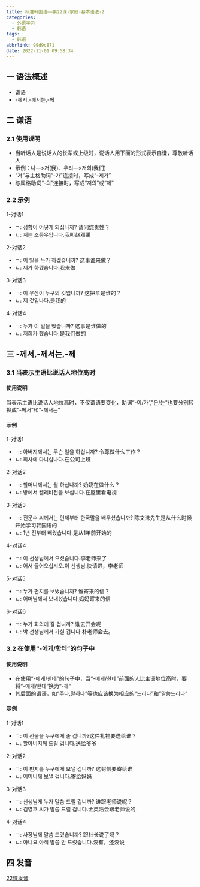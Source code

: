 ```yaml
---
title: 标准韩国语——第22课-家庭-基本语法-2
categories:
  - 外语学习
  - 韩语
tags:
  - 韩语
abbrlink: 99d9c871
date: 2022-11-01 09:58:34
---
```

## 一 语法概述

* 谦语
* -께서,-께서는,-께

<!--more-->

## 二  谦语

### 2.1 使用说明

* 当听话人是说话人的长辈或上级时，说话人用下面的形式表示自谦，尊敬听话人
* 示例：나—>저(我)、우리—>저희(我们)
* “저”与主格助词“-가”连接时，写成“-제가”
* 与属格助词“-의”连接时，写成“저의”或“제”

### 2.2 示例

1-对话1

* ㄱ: 성함이 어떻게 되십나까? 请问您贵姓？
* ㄴ: 저는 조등우입니다.我叫赵邓禹

2-对话2

* ㄱ: 이 일을 누가 하겠습니까? 这事谁来做？
* ㄴ: 제가 하겠습니다.我来做

3-对话3

* ㄱ: 이 우산이 누구의 것입니까? 这把伞是谁的？
* ㄴ: 제 것입나다.是我的

4-对话4

* ㄱ: 누가 이 일을 했습니까? 这事是谁做的
* ㄴ: 저희가 했습니다.是我们做的

## 三 -께서,-께서는,-께

### 3.1 当表示主语比说话人地位高时

#### 使用说明

当表示主语比说话人地位高时，不仅谓语要变化，助词“-이/가”,"은/는"也要分别转换成“-께서”和“-께서는”

#### 示例

1-对话1

* ㄱ: 아버지께서는 무슨 일을 하십니까? 令尊做什么工作？
* ㄴ: 회사에 다니십나다.在公司上班

2-对话2

* ㄱ: 할머니께서는 뭘 하십나까? 奶奶在做什么？
* ㄴ: 방에서 켈레비전을 보십니다.在屋里看电视

3-对话3

* ㄱ: 진문수 씨께서는 언제부터 한국말을 배우셨습니까? 陈文洙先生是从什么时候开始学习韩国语的
* ㄴ: 1년 전부터 배웠습니다.是从1年前开始的

4-对话4

* ㄱ: 이 선생님께서 오셨습니다.李老师来了
* ㄴ: 어서 들어오십시오.이 선생님.快请进，李老师

5-对话5

* ㄱ: 누가 편지를 보냈습니까? 谁寄来的信？
* ㄴ: 어머님께서 보내섰습니다.妈妈寄来的信

6-对话6

* ㄱ: 누가 회의에 갈 겁니까? 谁去开会呢
* ㄴ: 박 선생님께서 가실 겁니다.朴老师会去。

### 3.2 在使用“-에게/한테”的句子中

#### 使用说明

* 在使用“-에게/한테”的句子中，当“-에게/한테”前面的人比主语地位高时，要将“-에게/한테”换为“-께”
* 其后面的谓语，如“주다,말하다”等也应该换为相应的“드리다”和“말씀드리다”

#### 示例

1-对话1

* ㄱ: 이 선물을 누구에게 줄 겁니까?这件礼物要送给谁？
* ㄴ: 할아버지께 드릴 겁니다.送给爷爷

2-对话2

* ㄱ: 이 펀지를 누구에게 보낼 겁니까? 这封信要寄给谁
* ㄴ: 어머니께 보낼 겁니다.寄给妈妈

3-对话3

* ㄱ: 선생님게 누가 말씀 드릴 겁니까? 谁跟老师说呢？
* ㄴ: 김영호 씨가 말씀 드릴 겁니다.金英浩会跟老师说的

4-对话4

* ㄱ: 사장님께 말씀 드렸습니까? 跟社长说了吗？
* ㄴ: 아니요,아직 말씀 안 드렀습니다.没有，还没说

## 四 发音

[22课发音][1]



[1]: https://biz.cli.im/test/MZ485329?coding=I8BDNZ&qrurl=http%3A%2F%2Fqr31.cn%2FI8BDNZ&gtype=2